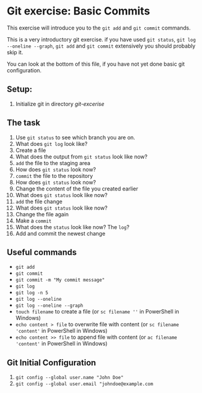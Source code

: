 # Git exercise: Basic Commits
This exercise will introduce you to the `git add` and `git commit` commands.

This is a very introductory git exercise. if you have used `git status`, `git log --oneline --graph`, `git add` and `git commit` extensively you should probably skip it.

You can look at the bottom of this file, if you have not yet done basic git configuration.

## Setup:

1. Initialize git in directory *git-excerise*

## The task

1. Use `git status` to see which branch you are on.
2. What does `git log` look like?
3. Create a file
4. What does the output from `git status` look like now?
5. `add` the file to the staging area
6. How does `git status` look now?
7. `commit` the file to the repository
8. How does `git status` look now?
9. Change the content of the file you created earlier
10. What does `git status` look like now?
11. `add` the file change
12. What does `git status` look like now?
13. Change the file again
14. Make a `commit`
15. What does the `status` look like now? The `log`?
16. Add and commit the newest change

## Useful commands
- `git add`
- `git commit`
- `git commit -m "My commit message"`
- `git log`
- `git log -n 5`
- `git log --oneline`
- `git log --oneline --graph`
- `touch filename` to create a file (or `sc filename ''` in PowerShell in Windows)
- `echo content > file` to overwrite file with content (or `sc filename 'content'` in PowerShell in Windows)
- `echo content >> file` to append file with content (or `ac filename 'content'` in PowerShell in Windows)


## Git Initial Configuration
1. `git config --global user.name "John Doe"`
1. `git config --global user.email "johndoe@example.com`
